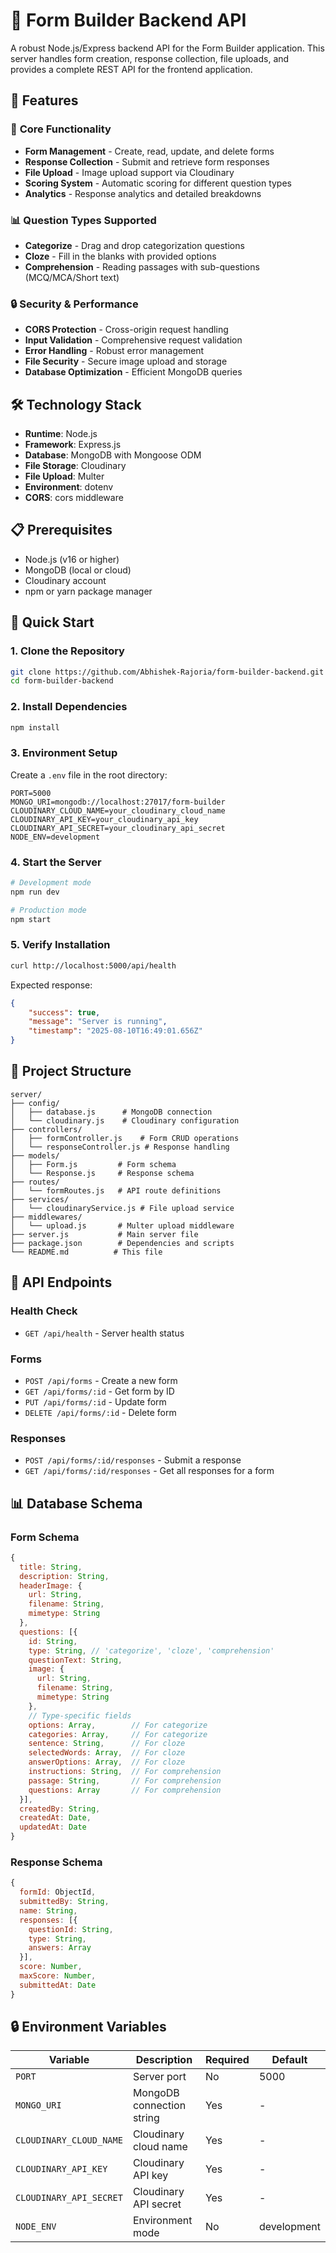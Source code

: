 # 📝 Form Builder Backend API

A robust Node.js/Express backend API for the Form Builder application. This server handles form creation, response collection, file uploads, and provides a complete REST API for the frontend application.

## 🚀 Features

### 🔧 **Core Functionality**

-   **Form Management** - Create, read, update, and delete forms
-   **Response Collection** - Submit and retrieve form responses
-   **File Upload** - Image upload support via Cloudinary
-   **Scoring System** - Automatic scoring for different question types
-   **Analytics** - Response analytics and detailed breakdowns

### 📊 **Question Types Supported**

-   **Categorize** - Drag and drop categorization questions
-   **Cloze** - Fill in the blanks with provided options
-   **Comprehension** - Reading passages with sub-questions (MCQ/MCA/Short text)

### 🔒 **Security & Performance**

-   **CORS Protection** - Cross-origin request handling
-   **Input Validation** - Comprehensive request validation
-   **Error Handling** - Robust error management
-   **File Security** - Secure image upload and storage
-   **Database Optimization** - Efficient MongoDB queries

## 🛠️ Technology Stack

-   **Runtime**: Node.js
-   **Framework**: Express.js
-   **Database**: MongoDB with Mongoose ODM
-   **File Storage**: Cloudinary
-   **File Upload**: Multer
-   **Environment**: dotenv
-   **CORS**: cors middleware

## 📋 Prerequisites

-   Node.js (v16 or higher)
-   MongoDB (local or cloud)
-   Cloudinary account
-   npm or yarn package manager

## 🚀 Quick Start

### 1. **Clone the Repository**

```bash
git clone https://github.com/Abhishek-Rajoria/form-builder-backend.git
cd form-builder-backend
```

### 2. **Install Dependencies**

```bash
npm install
```

### 3. **Environment Setup**

Create a `.env` file in the root directory:

```env
PORT=5000
MONGO_URI=mongodb://localhost:27017/form-builder
CLOUDINARY_CLOUD_NAME=your_cloudinary_cloud_name
CLOUDINARY_API_KEY=your_cloudinary_api_key
CLOUDINARY_API_SECRET=your_cloudinary_api_secret
NODE_ENV=development
```

### 4. **Start the Server**

```bash
# Development mode
npm run dev

# Production mode
npm start
```

### 5. **Verify Installation**

```bash
curl http://localhost:5000/api/health
```

Expected response:

```json
{
    "success": true,
    "message": "Server is running",
    "timestamp": "2025-08-10T16:49:01.656Z"
}
```

## 📁 Project Structure

```
server/
├── config/
│   ├── database.js      # MongoDB connection
│   └── cloudinary.js    # Cloudinary configuration
├── controllers/
│   ├── formController.js    # Form CRUD operations
│   └── responseController.js # Response handling
├── models/
│   ├── Form.js         # Form schema
│   └── Response.js     # Response schema
├── routes/
│   └── formRoutes.js   # API route definitions
├── services/
│   └── cloudinaryService.js # File upload service
├── middlewares/
│   └── upload.js       # Multer upload middleware
├── server.js           # Main server file
├── package.json        # Dependencies and scripts
└── README.md          # This file
```

## 🔧 API Endpoints

### **Health Check**

-   `GET /api/health` - Server health status

### **Forms**

-   `POST /api/forms` - Create a new form
-   `GET /api/forms/:id` - Get form by ID
-   `PUT /api/forms/:id` - Update form
-   `DELETE /api/forms/:id` - Delete form

### **Responses**

-   `POST /api/forms/:id/responses` - Submit a response
-   `GET /api/forms/:id/responses` - Get all responses for a form

## 📊 Database Schema

### **Form Schema**

```javascript
{
  title: String,
  description: String,
  headerImage: {
    url: String,
    filename: String,
    mimetype: String
  },
  questions: [{
    id: String,
    type: String, // 'categorize', 'cloze', 'comprehension'
    questionText: String,
    image: {
      url: String,
      filename: String,
      mimetype: String
    },
    // Type-specific fields
    options: Array,        // For categorize
    categories: Array,     // For categorize
    sentence: String,      // For cloze
    selectedWords: Array,  // For cloze
    answerOptions: Array,  // For cloze
    instructions: String,  // For comprehension
    passage: String,       // For comprehension
    questions: Array       // For comprehension
  }],
  createdBy: String,
  createdAt: Date,
  updatedAt: Date
}
```

### **Response Schema**

```javascript
{
  formId: ObjectId,
  submittedBy: String,
  name: String,
  responses: [{
    questionId: String,
    type: String,
    answers: Array
  }],
  score: Number,
  maxScore: Number,
  submittedAt: Date
}
```

## 🔒 Environment Variables

| Variable                | Description               | Required | Default     |
| ----------------------- | ------------------------- | -------- | ----------- |
| `PORT`                  | Server port               | No       | 5000        |
| `MONGO_URI`             | MongoDB connection string | Yes      | -           |
| `CLOUDINARY_CLOUD_NAME` | Cloudinary cloud name     | Yes      | -           |
| `CLOUDINARY_API_KEY`    | Cloudinary API key        | Yes      | -           |
| `CLOUDINARY_API_SECRET` | Cloudinary API secret     | Yes      | -           |
| `NODE_ENV`              | Environment mode          | No       | development |
